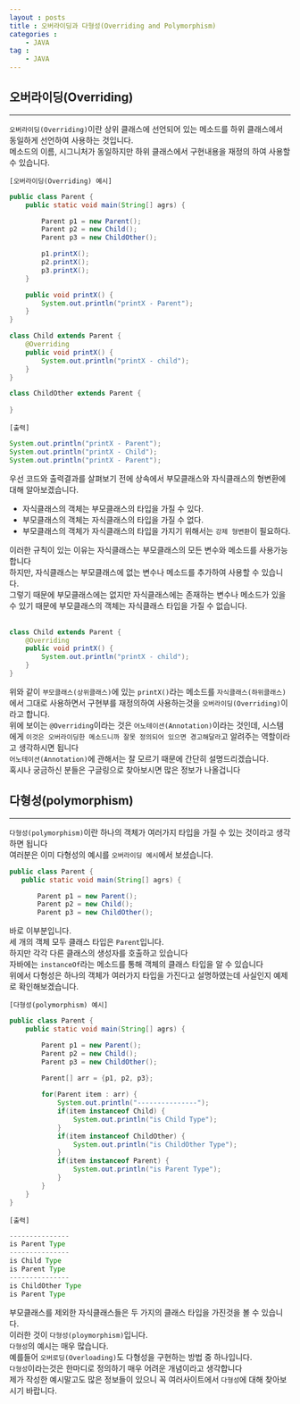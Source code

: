 ```yaml
---
layout : posts
title : 오버라이딩과 다형성(Overriding and Polymorphism)
categories :
    - JAVA
tag : 
    - JAVA
---
```


## __오버라이딩(Overriding)__
---
`오버라이딩(Overriding)`이란 상위 클래스에 선언되어 있는 메소드를 하위 클래스에서 동일하게 선언하여 사용하는 것입니다.<br>
메소드의 이름, 시그니처가 동일하지만 하위 클래스에서 구현내용을 재정의 하여 사용할 수 있습니다.<br>

`[오버라이딩(Overriding) 예시]`
```java
public class Parent {
    public static void main(String[] agrs) {

        Parent p1 = new Parent();
        Parent p2 = new Child();
        Parent p3 = new ChildOther();

        p1.printX();
        p2.printX();
        p3.printX();
    }

    public void printX() {
        System.out.println("printX - Parent");
    }
}

class Child extends Parent {
    @Overriding
    public void printX() {
        System.out.println("printX - child");
    }
}

class ChildOther extends Parent {
    
}
```
`[출력]`
```java
System.out.println("printX - Parent");
System.out.println("printX - Child");
System.out.println("printX - Parent");
```

우선 코드와 출력결과를 살펴보기 전에 상속에서 부모클래스와 자식클래스의 형변환에 대해 알아보겠습니다.<br>

- 자식클래스의 객체는 부모클래스의 타입을 가질 수 있다.
- 부모클래스의 객체는 자식클래스의 타입을 가질 수 없다.
- 부모클래스의 객체가 자식클래스의 타입을 가지기 위해서는 `강제 형변환`이 필요하다.

이러한 규칙이 있는 이유는 자식클래스는 부모클래스의 모든 변수와 메소드를 사용가능합니다<br>
하지만, 자식클래스는 부모클래스에 없는 변수나 메소드를 추가하여 사용할 수 있습니다.<br>
그렇기 때문에 부모클래스에는 없지만 자식클래스에는 존재하는 변수나 메소드가 있을 수 있기 때문에 부모클래스의 객체는 자식클래스 타입을 가질 수 없습니다.<br>
<br>
```java
class Child extends Parent {
    @Overriding
    public void printX() {
        System.out.println("printX - child");
    }
}
```
위와 같이 `부모클래스(상위클래스)`에 있는 `printX()`라는 메소드를 `자식클래스(하위클래스)`에서 그대로 사용하면서 구현부를 재정의하여 사용하는것을 `오버라이딩(Overriding)`이라고 합니다.<br>
위에 보이는 `@Overriding`이라는 것은 `어노테이션(Annotation)`이라는 것인데, 시스템에게 `이것은 오버라이딩한 메소드니까 잘못 정의되어 있으면 경고해달라`고 알려주는 역할이라고 생각하시면 됩니다<br>
`어노테이션(Annotation)`에 관해서는 잘 모르기 때문에 간단히 설명드리겠습니다.<br>
혹시나 궁금하신 분들은 구글링으로 찾아보시면 많은 정보가 나올겁니다<br>

## __다형성(polymorphism)__
---
`다형성(polymorphism)`이란 하나의 객체가 여러가지 타입을 가질 수 있는 것이라고 생각하면 됩니다<br>
여러분은 이미 다형성의 예시를 `오버라이딩 예시`에서 보셨습니다.<br>

 ```java
 public class Parent {
    public static void main(String[] agrs) {

        Parent p1 = new Parent();
        Parent p2 = new Child();
        Parent p3 = new ChildOther();
```
바로 이부분입니다.<br>
세 개의 객체 모두 클래스 타입은 `Parent`입니다.<br>
하지만 각각 다른 클래스의 생성자를 호출하고 있습니다<br>
자바에는 `instanceOf`라는 메소드를 통해 객체의 클래스 타입을 알 수 있습니다<br>
위에서 다형성은 하나의 객체가 여러가지 타입을 가진다고 설명하였는데 사실인지 예제로 확인해보겠습니다.<br>

`[다형성(polymorphism) 예시]`
```java
public class Parent {
    public static void main(String[] agrs) {

        Parent p1 = new Parent();
        Parent p2 = new Child();
        Parent p3 = new ChildOther();

        Parent[] arr = {p1, p2, p3};
        
        for(Parent item : arr) {
        	System.out.println("---------------");
        	if(item instanceof Child) {
        		System.out.println("is Child Type");
        	} 
        	if(item instanceof ChildOther) {
        		System.out.println("is ChildOther Type");
        	} 
        	if(item instanceof Parent) {
        		System.out.println("is Parent Type");
        	}
        }
    }
}
```

`[출력]`
```java
---------------
is Parent Type
---------------
is Child Type
is Parent Type
---------------
is ChildOther Type
is Parent Type
```
부모클래스를 제외한 자식클래스들은 두 가지의 클래스 타입을 가진것을 볼 수 있습니다.<br>
이러한 것이 `다형성(ploymorphism)`입니다.<br>
`다형성`의 예시는 매우 많습니다.<br>
예를들어 `오버로딩(Overloading)`도 다형성을 구현하는 방법 중 하나입니다.<br>
`다형성`이라는것은 한마디로 정의하기 매우 어려운 개념이라고 생각합니다<br>
제가 작성한 예시말고도 많은 정보들이 있으니 꼭 여러사이트에서 `다형성`에 대해 찾아보시기 바랍니다.
